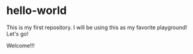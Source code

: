 # hello-world

This is my first repository. I will be using this as my favorite playground! Let's go!

Welcome!!!
